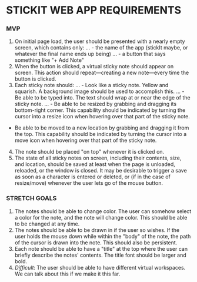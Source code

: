 # STICKIT WEB APP REQUIREMENTS

### MVP
1. On initial page load, the user should be presented with a nearly empty screen, which contains only:
...  - the name of the app (stickIt maybe, or whatever the final name ends up being)
...  - a button that says something like "+ Add Note"
2. When the button is clicked, a virtual sticky note should appear on screen. This action should repeat—creating a new note—every time the button is clicked.
3. Each sticky note should:
...  - Look like a sticky note. Yellow and squarish. A background image should be used to accomplish this.
...  - Be able to be typed into. The text should wrap at or near the edge of the sticky note.
...  - Be able to be resized by grabbing and dragging its bottom-right corner. This capability should be indicated by turning the cursor into a resize icon when hovering over that part of the sticky note.
  - Be able to be moved to a new location by grabbing and dragging it from the top. This capability should be indicated by turning the cursor into a move icon when hovering over that part of the sticky note.
4. The note should be placed "on top" whenever it is clicked on.
5. The state of all sticky notes on screen, including their contents, size, and location, should be saved at least when the page is unloaded, reloaded, or the window is closed. It may be desirable to trigger a save as soon as a character is entered or deleted, or (if in the case of resize/move) whenever the user lets go of the mouse button.

### STRETCH GOALS
1. The notes should be able to change color. The user can somehow select a color for the note, and the note will change color. This should be able to be changed at any time.
2. The notes should be able to be drawn in if the user so wishes. If the user holds the mouse down while within the "body" of the note, the path of the cursor is drawn into the note. This should also be persistent.
3. Each note should be able to have a "title" at the top  where the user can briefly describe the notes' contents. The title font should be larger and bold.
4. *Difficult*: The user should be able to have different virtual workspaces. We can talk about this if we make it this far.
